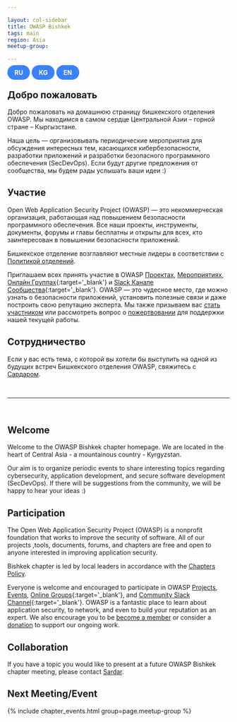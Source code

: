 ```yaml
---

layout: col-sidebar
title: OWASP Bishkek
tags: main
region: Asia
meetup-group:

---
```


<style>
  .btn {
    padding-top: 0.5rem;
    padding-bottom: 0.5rem; 
    padding-left: 1rem;
    padding-right: 1rem; 
    background-color: #3B82F6; 
    color: #ffffff; 
    font-weight: 700; 
    border-radius: 9999px;
    text-decoration: none;
  }
  .btn:hover, .btn:active {
    background-color: #1D4ED8;
    color: #ffffff;
    text-decoration: none;
  }
</style>

<a href="#russian" class="btn">RU</a>
<a href="#kyrgyz" class="btn">KG</a>
<a href="#english" class="btn">EN</a>

<div id="russian">

  ## Добро пожаловать
  Добро пожаловать на домашнюю страницу бишкекского отделения OWASP. Мы находимся в самом сердце Центральной Азии – горной стране – Кыргызстане.

  Наша цель — организовывать периодические мероприятия для обсуждения интересных тем, касающихся кибербезопасности, разработки приложений и разработки безопасного программного обеспечения (SecDevOps). Если будут другие предложения от сообщества, мы будем рады услышать ваши идеи :)

  ## Участие
  Open Web Application Security Project (OWASP) — это некоммерческая организация, работающая над повышением безопасности программного обеспечения. Все наши проекты, инструменты, документы, форумы и главы бесплатны и открыты для всех, кто заинтересован в повышении безопасности приложений.

  Бишкекское отделение возглавляют местные лидеры в соответствии с [Политикой отделений](/www-policy/operational/chapters).

  Приглашаем всех принять участие в OWASP [Проектах](/projects/),  [Мероприятиях](/events/), [Онлайн Группах](https://groups.google.com/a/owasp.com/){:target='_blank'} и [Slack Канале Сообщества](https://owasp.slack.com/){:target='_blank'}. OWASP — это чудесное место, где можно узнать о безопасности приложений, установить полезные связи и даже построить свою репутацию эксперта. Мы также призываем вас [стать участником](/membership/) или рассмотреть вопрос о [пожертвовании](/donate/) для поддержки нашей текущей работы.

  ## Сотрудничество
  Если у вас есть тема, с которой вы хотели бы выступить на одной из будущих встреч Бишкекского отделения OWASP, свяжитесь с [Сардаром](mailto:sardar.sultanaliev@owasp.org).

</div>


<div id="kyrgyz">
</div>

<br>
<hr>
<br>

<div id="english">

  ## Welcome
  Welcome to the OWASP Bishkek chapter homepage. We are located in the heart of Central Asia - a mountainous country - Kyrgyzstan. 
 
  Our aim is to organize periodic events to share interesting topics regarding cybersecurity, application development, and secure software development (SecDevOps). If there will be suggestions from the community, we will be happy to hear your ideas :) 

  ## Participation
  The Open Web Application Security Project (OWASP) is a nonprofit foundation that works to improve the security of software. All of our projects ,tools, documents, forums, and chapters are free and open to anyone interested in improving application security. 

  Bishkek chapter is led by local leaders in accordance with the [Chapters Policy](/www-policy/operational/chapters).

  Everyone is welcome and encouraged to participate in OWASP [Projects](/projects/), [Events](/events/), [Online Groups](https://groups.google.com/a/owasp.com/){:target='_blank'}, and [Community Slack Channel](https://owasp.slack.com/){:target='_blank'}. OWASP is a fantastic place to learn about application security, to network, and even to build your reputation as an expert. We also encourage you to be [become a member](/membership/) or consider a [donation](/donate/) to support our ongoing work.

  ## Collaboration
  If you have a topic you would like to present at a future OWASP Bishkek chapter meeting, please contact [Sardar](mailto:sardar.sultanaliev@owasp.org).

  Next Meeting/Event <!-- You should keep this section as it will populate your meetup events -->
  ---------------------
  {% include chapter_events.html group=page.meetup-group %}

</div>
